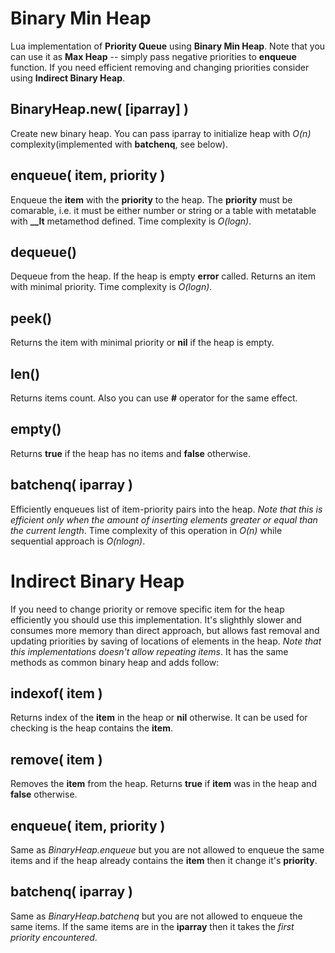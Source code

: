 Binary Min Heap
===============

Lua implementation of **Priority Queue** using **Binary Min Heap**. Note that you can use it as **Max Heap** -- simply pass negative priorities to **enqueue** function. If you need efficient removing and changing priorities consider using **Indirect Binary Heap**. 

BinaryHeap.new( [iparray] )
---------------------------
Create new binary heap. You can pass iparray to initialize heap with _O(n)_ complexity(implemented with **batchenq**, see below).

enqueue( item, priority )
-------------------------
Enqueue the **item** with the **priority** to the heap. The **priority** must be comarable, i.e. it must be either number or string or a table with metatable with **__lt** metamethod defined. Time complexity is _O(logn)_.

dequeue()
---------
Dequeue from the heap. If the heap is empty **error** called. Returns an item with minimal priority. Time complexity is _O(logn)_.

peek()
------
Returns the item with minimal priority or **nil** if the heap is empty.

len()
-----
Returns items count. Also you can use **#** operator for the same effect.

empty()
-------
Returns **true** if the heap has no items and **false** otherwise.

batchenq( iparray )
-------------------
Efficiently enqueues list of item-priority pairs into the heap. *Note that this is efficient only when the amount of inserting elements greater or equal than the current length*. Time complexity of this operation in _O(n)_ while sequential approach is _O(nlogn)_.


Indirect Binary Heap
====================
If you need to change priority or remove specific item for the heap efficiently you should use this implementation. It's slighthly slower and consumes more memory than direct approach, but allows fast removal and updating priorities by saving of locations of elements in the heap. _Note that this implementations doesn't allow repeating items_. It has the same methods as common binary heap and adds follow:

indexof( item )
---------------
Returns index of the **item** in the heap or **nil** otherwise. It can be used for checking is the heap contains the **item**.

remove( item )
--------------
Removes the **item** from the heap. Returns **true** if **item** was in the heap and **false** otherwise.

enqueue( item, priority )
-------------------------
Same as _BinaryHeap.enqueue_ but you are not allowed to enqueue the same items and if the heap already contains the **item** then it change it's **priority**.

batchenq( iparray )
-------------------
Same as _BinaryHeap.batchenq_ but you are not allowed to enqueue the same items. If the same items are in the **iparray** then it takes the _first priority encountered_.
